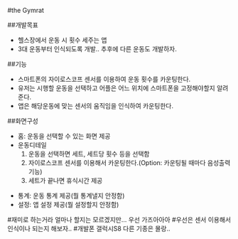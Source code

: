 #the Gymrat

##개발목표

- 헬스장에서 운동 시 횟수 세주는 앱
- 3대 운동부터 인식되도록 개발.. 추후에 다른 운동도 개발하자.

##기능

- 스마트폰의 자이로스코프 센서를 이용하여 운동 횟수를 카운팅한다.
- 유저는 시행할 운동을 선택하고 어플은 어느 위치에 스마트폰을 고정해야할지 알려준다.
- 앱은 해당운동에 맞는 센서의 움직임을 인식하여 카운팅한다.

##화면구성

- 홈: 운동을 선택할 수 있는 화면 제공
- 운동디테일
  1. 운동을 선택하면 세트, 세트당 횟수 등을 선택함
  2. 자이로스코프 센서를 이용해서 카운팅한다.(Option: 카운팅될 때마다 음성출력 기능)
  3. 세트가 끝나면 휴식시간 제공

* 통계: 운동 통계 제공(뭘 통계낼지 안정함)
* 설정: 앱 설정 제공(뭘 설정할지 안정함)

#재미로 하는거라 얼마나 할지는 모르겠지만... 우선 가즈아아아 #우선은 센서 이용해서 인식이나 되는지 해보자.. #개발폰 갤럭시S8 다른 기종은 몰랑..
